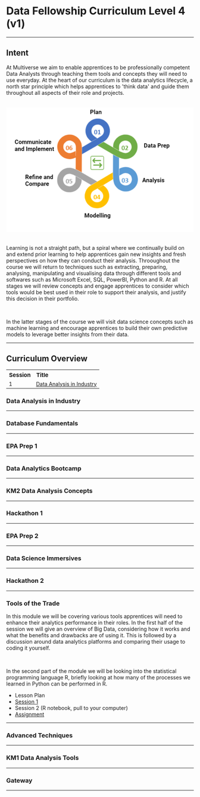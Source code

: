 <h1> Data Fellowship Curriculum Level 4 (v1) </h1>
<hr>
<div id='intent'>
         <h2><b> Intent</b> </h2>
         <p> At Multiverse we aim to enable apprentices to be professionally competent Data Analysts through teaching them tools and concepts they will need to use everyday. At the heart of our curriculum is the data analytics lifecycle, a north star principle which helps apprentices to 'think data' and guide them throughout all aspects of their role and projects. </p>
         <br>
         <div text-align='center'>
                  <img src="assets/lifecycle.PNG">
         </div>
         <br>
         <p>Learning is not a straight path, but a spiral where we continually build on and extend prior learning to help apprentices gain new insights and fresh perspectives on how they can conduct their analysis. Throoughout the course we will return to techniques such as extracting, preparing, analysing, manipulating and visualising data through different tools and softwares such as Microsoft Excel, SQL, PowerBI, Python and R. At all stages we will review concepts and engage apprentices to consider which tools would be best used in their role to support their analysis, and justify this decision in their portfolio.</p>
         <br>
         <p> In the latter stages of the course we will visit data science concepts such as machine learning and encourage apprentices to build their own predictive models to leverage better insights from their data. </p>
         
</div>
<hr>
<div id='overview'>
         <h2><b> Curriculum Overview </b></h2>
         <div id='contents'>
                  <table>
                           <tr>
                                    <th style="text-align:left; font-size:15px"><b>Session</b></th>
                                    <th style="text-align:left; font-size:15px"><b>Title</b></th>
                           </tr>
                           <tr>
                                   <td style="text-align:left"> 1 </td> 
                                   <td style="text-align:left"><a href=#data_industry> Data Analysis in Industry </a></td>
                           </tr>
                  </table>              
         </div>
         <div id= 'data_industry'>                
                  <h3> Data Analysis in Industry </h3>                                             
         </div>
         <hr>
         <div id= 'Database Fundamentals'>
                  <h3> Database Fundamentals </h3>                                             
         </div>
         <hr>
         <div id= 'EPA Prep 1'>
                  <h3> EPA Prep 1 </h3>                                             
         </div>
         <hr>
         <div id= 'Data Analytics Bootcamp'>
                  <h3> Data Analytics Bootcamp </h3>                                             
         </div>
         <hr>
         <div id= 'KM2 Data Analysis Concepts'>
                  <h3> KM2 Data Analysis Concepts </h3>                                             
         </div>
         <hr>
         <div id= 'Hackathon 1'>
                  <h3> Hackathon 1 </h3>                                             
         </div>
         <hr>
         <div id= 'EPA Prep 2'>
                  <h3> EPA Prep 2 </h3>                                             
         </div>
         <hr>
         <div id= 'Data Science Immersives'>
                  <h3> Data Science Immersives </h3>                                             
         </div>
         <hr>
         <div id= 'Hackathon 2'>
                  <h3> Hackathon 2 </h3>                                             
         </div>
         <hr>
         <div id= 'Tools of the Trade'>
                  <h3> Tools of the Trade </h3>
                  <p> In this module we will be covering various tools apprentices will need to enhance their analytics performance in their roles. In the first half of the session we will give an overview of Big Data, considering how it works and what the benefits and drawbacks are of using it. This is followed by a discussion around data analytics platforms and comparing their usage to coding it yourself. </p>
                  <br>
                  <p> In the second part of the module we will be looking into the statistical programming language R, briefly looking at how many of the processes we learned in Python can be performed in R. </p>
                  <ul>
                           <li> Lesson Plan </li>
                           <li> <a href='https://multiverselearningproducts.github.io/dfv1/Tools%20of%20the%20Trade/session_1.html'>Session 1 </a></li>
                           <li> Session 2 (R notebook, pull to your computer) </li>
                           <li> <a href='https://drive.google.com/drive/folders/1bOEr_xGVE7R41eLs_Klpr7LI0S751J-y?usp=sharing'> Assignment </a></li>
                  </ul>
         </div>
         <hr>
         <div id= 'Advanced Techniques'>
                  <h3> Advanced Techniques </h3>                                             
         </div>
         <hr>
         <div id= 'KM1 Data Analysis Tools'>
                  <h3> KM1 Data Analysis Tools </h3>                                             
         </div>
         <hr>
         <div id= 'Gateway'>
                  <h3> Gateway </h3>                                             
         </div>
         <hr>                               
</div>
         
